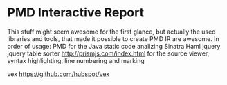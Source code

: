 # PMD Interactive Report

This stuff might seem awesome for the first glance, but actually the used libraries and tools, that made it possible to create PMD IR are awesome. In order of usage:
PMD for the Java static code analizing
Sinatra
Haml
jquery
jquery table sorter
http://prismjs.com/index.html for the source viewer, syntax highlighting, line numbering and marking

vex
https://github.com/hubspot/vex